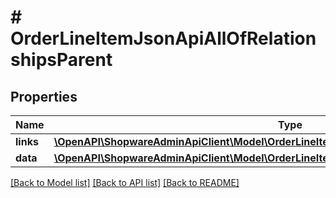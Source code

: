 # # OrderLineItemJsonApiAllOfRelationshipsParent

## Properties

Name | Type | Description | Notes
------------ | ------------- | ------------- | -------------
**links** | [**\OpenAPI\ShopwareAdminApiClient\Model\OrderLineItemJsonApiAllOfRelationshipsParentLinks**](OrderLineItemJsonApiAllOfRelationshipsParentLinks.md) |  | [optional]
**data** | [**\OpenAPI\ShopwareAdminApiClient\Model\OrderLineItemJsonApiAllOfRelationshipsParentData**](OrderLineItemJsonApiAllOfRelationshipsParentData.md) |  | [optional]

[[Back to Model list]](../../README.md#models) [[Back to API list]](../../README.md#endpoints) [[Back to README]](../../README.md)
